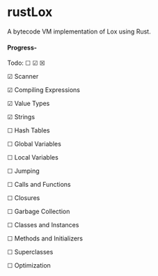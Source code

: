 # rustLox
A bytecode VM implementation of Lox using Rust.

#### Progress-

Todo: ☐ ☑ ☒

☑ Scanner

☑ Compiling Expressions

☑ Value Types

☑ Strings

☐ Hash Tables

☐ Global Variables

☐ Local Variables

☐ Jumping

☐ Calls and Functions

☐ Closures

☐ Garbage Collection

☐ Classes and Instances

☐ Methods and Initializers

☐ Superclasses

☐ Optimization
